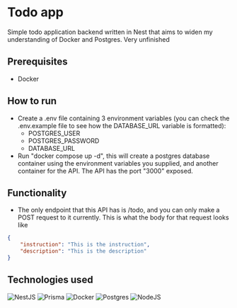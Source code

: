 # Todo app
Simple todo application backend written in Nest that aims to widen my understanding of Docker and Postgres. Very unfinished

## Prerequisites
* Docker
## How to run
* Create a .env file containing 3 environment variables (you can check the .env.example file to see how the DATABASE_URL variable is formatted): 
    * POSTGRES_USER
    * POSTGRES_PASSWORD
    * DATABASE_URL
* Run "docker compose up -d", this will create a postgres database container using the environment variables you supplied, and another container for the API. The API has the port "3000" exposed.

## Functionality
* The only endpoint that this API has is /todo, and you can only make a POST request to it currently.
This is what the body for that request looks like
```json
{
    "instruction": "This is the instruction",
    "description": "This is the description"
}
```
## Technologies used
![NestJS](https://img.shields.io/badge/nestjs-%23E0234E.svg?style=for-the-badge&logo=nestjs&logoColor=white)
![Prisma](https://img.shields.io/badge/Prisma-3982CE?style=for-the-badge&logo=Prisma&logoColor=white)
![Docker](https://img.shields.io/badge/docker-%230db7ed.svg?style=for-the-badge&logo=docker&logoColor=white)
![Postgres](https://img.shields.io/badge/postgres-%23316192.svg?style=for-the-badge&logo=postgresql&logoColor=white)
![NodeJS](https://img.shields.io/badge/node.js-6DA55F?style=for-the-badge&logo=node.js&logoColor=white)